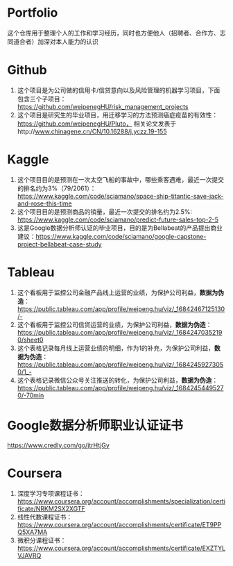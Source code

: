 # Portfolio
这个仓库用于整理个人的工作和学习经历，同时也方便他人（招聘者、合作方、志同道合者）加深对本人能力的认识

# Github
1. 这个项目是为公司做的信用卡/信贷意向以及风险管理的机器学习项目，下面包含三个子项目：https://github.com/weipenegHU/risk_management_projects
2. 这个项目是研究生的毕业项目，用迁移学习的方法预测癌症疫苗的有效性：https://github.com/weipenegHU/Pluto， 相关论文发表于http://www.chinagene.cn/CN/10.16288/j.yczz.19-155

# Kaggle
1. 这个项目目的是预测在一次太空飞船的事故中，哪些乘客遇难，最近一次提交的排名约为3%（79/2061）：https://www.kaggle.com/code/sciamano/space-ship-titantic-save-jack-and-rose-this-time
2. 这个项目目的是预测商品的销量，最近一次提交的排名约为2.5%: https://www.kaggle.com/code/sciamano/predict-future-sales-top-2-5
3. 这是Google数据分析师认证的毕业项目，目的是为Bellabeat的产品提出商业建议：https://www.kaggle.com/code/sciamano/google-capstone-project-bellabeat-case-study

# Tableau
1. 这个看板用于监控公司金融产品线上运营的业绩，为保护公司利益，__数据为伪造__：https://public.tableau.com/app/profile/weipeng.hu/viz/_16842467125130/-
2. 这个看板用于监控公司信贷运营的业绩，为保护公司利益，__数据为伪造__：https://public.tableau.com/app/profile/weipeng.hu/viz/_16842470352190/sheet0
3. 这个表格记录每月线上运营业绩的明细，作为1的补充，为保护公司利益，__数据为伪造__：https://public.tableau.com/app/profile/weipeng.hu/viz/_16842459273050/1_-
4. 这个表格记录微信公众号关注推送的转化，为保护公司利益，__数据为伪造__：https://public.tableau.com/app/profile/weipeng.hu/viz/_16842454495270/-70min

# Google数据分析师职业认证证书
 https://www.credly.com/go/jtrHtjGy
 
# Coursera
1. 深度学习专项课程证书：https://www.coursera.org/account/accomplishments/specialization/certificate/NRKM2SX2XGTF
2. 线性代数课程证书：https://www.coursera.org/account/accomplishments/certificate/ET9PPQ5XA7MA
3. 微积分课程证书：https://www.coursera.org/account/accomplishments/certificate/EXZTYLVJAVRQ
